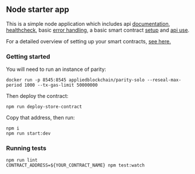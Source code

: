 ## Node starter app
This is a simple node application which includes api [documentation](https://github.com/koajs/koa/tree/master/docs),
[healthcheck](https://github.com/appliedblockchain/koa-healthcheck), basic [error handling](lib/middleware), a
basic smart contract [setup](lib/setupWeb3.js) and [api use](lib/api).

For a detailed overview of setting up your smart contracts, [see here.](https://github.com/appliedblockchain/base-contracts)

### Getting started

You will need to run an instance of parity:
```
docker run -p 8545:8545 appliedblockchain/parity-solo --reseal-max-period 1000 --tx-gas-limit 50000000
```

Then deploy the contract:
```
npm run deploy-store-contract
```

Copy that address, then run:
```
npm i
npm run start:dev
```

### Running tests
```
npm run lint
CONTRACT_ADDRESS=${YOUR_CONTRACT_NAME} npm test:watch
```
